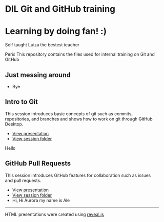 # DIL Git and GitHub training

# Learning by doing fan!  :) 

Self taught
Luiza the bestest teacher  

Peris 
This repository contains the files used for internal training on Git and GitHub

## Just messing around

- Bye

## Intro to Git

This session introduces basic concepts of git such as commits, repositories, and branches and shows how to work on git through GitHub Desktop. 

- [View presentation](https://raw.githack.com/DevInnovationLab/trainings-public/main/git/intro-to-git.html)
- [View session folder](https://github.com/DevInnovationLab/git-training/tree/main/lyrics)

Hello

## GitHub Pull Requests

This session introduces GitHub features for collaboration such as issues and pull requests.

- [View presentation](https://raw.githack.com/DevInnovationLab/trainings-public/main/git/pull-request.html)
- [View session folder](https://github.com/DevInnovationLab/git-training/tree/main/texts)
- Hi, Hi Aurora my name is Ale

---

HTML presentations were created using [reveal.js](https://github.com/hakimel/reveal.js/)


